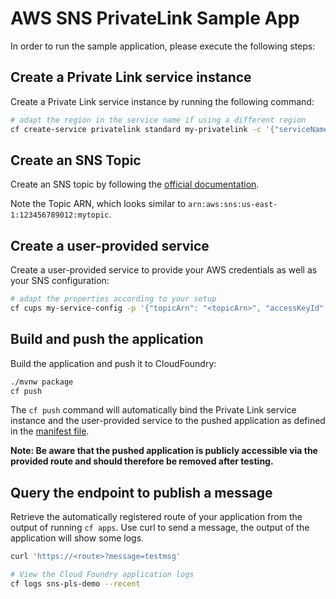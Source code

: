 # AWS SNS PrivateLink Sample App

In order to run the sample application, please execute the following steps:

## Create a Private Link service instance

Create a Private Link service instance by running the following command:

```bash 
# adapt the region in the service name if using a different region
cf create-service privatelink standard my-privatelink -c '{"serviceName": "com.amazonaws.eu-central-1.sns"}'
```

## Create an SNS Topic
Create an SNS topic by following the [official documentation](https://docs.aws.amazon.com/sns/latest/dg/sns-create-topic.html).

Note the Topic ARN, which looks similar to `arn:aws:sns:us-east-1:123456789012:mytopic`.

## Create a user-provided service

Create a user-provided service to provide your AWS credentials as well as your SNS configuration:

```bash 
# adapt the properties according to your setup
cf cups my-service-config -p '{"topicArn": "<topicArn>", "accessKeyId": "<accessKeyId>", "secretAccessKey":"<secretAccessKey>", "region": "<awsRegion>"}'
```

## Build and push the application

Build the application and push it to CloudFoundry:

```bash
./mvnw package
cf push
```

The `cf push` command will automatically bind the Private Link service instance and the user-provided service to the pushed application 
as defined in the [manifest file](manifest.yml).

**Note: Be aware that the pushed application is publicly accessible via the provided route and should therefore be removed after testing.**

## Query the endpoint to publish a message

Retrieve the automatically registered route of your application from the output of running `cf apps`.
Use curl to send a message, the output of the application will show some logs. 

```bash
curl 'https://<route>?message=testmsg'

# View the Cloud Foundry application logs
cf logs sns-pls-demo --recent
```
